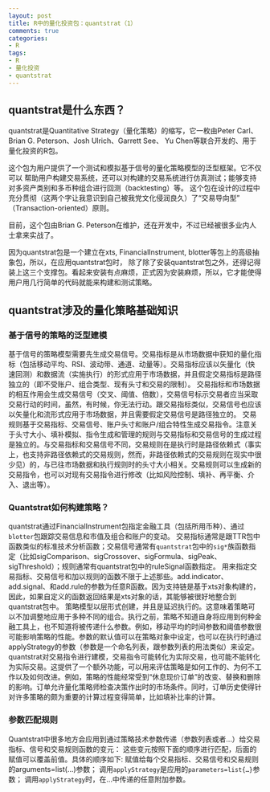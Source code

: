 ```yaml
---
layout: post
title: R中的量化投资包：quantstrat（1）
comments: true
categories:
- R
tags:
- R
- 量化投资
- quantstrat
---
```


## quantstrat是什么东西？
quantstrat是Quantitative Strategy（量化策略）的缩写，它一枚由Peter Carl、 Brian G. Peterson、Josh Ulrich、Garrett See、
Yu Chen等联合开发的、用于量化投资的R包。

这个包为用户提供了一个测试和模拟基于信号的量化策略模型的泛型框架。它不仅可以
帮助用户构建交易系统，还可以对构建的交易系统进行仿真测试；能够支持对多资产类别和多币种组合进行回测（backtesting）等。
这个包在设计的过程中充分贯彻（这两个字让我意识到自己被我党文化侵润良久）了“交易导向型”
（Transaction-oriented）原则。

目前，这个包由Brian G. Peterson在维护，还在开发中，不过已经被很多业内人士拿来实战了。

因为quantstrat包是一个建立在xts, FinancialInstrument, blotter等包上的高级抽象包，所以，在应用quantstrat包时，
除了除了安装quantstrat包之外，还得记得装上这三个支撑包。看起来安装有点麻烦，正式因为安装麻烦，所以，它才能使得用户用几行简单的代码就能来构建和测试策略。

## quantstrat涉及的量化策略基础知识
### 基于信号的策略的泛型建模
基于信号的策略模型需要先生成交易信号。交易指标是从市场数据中获知的量化指标（包括移动平均、RSI、波动带、通道、动量等）。交易指标应该以矢量化（快速回测）和数据流（实施执行）的形式应用于市场数据，并且假定交易指标是路径独立的（即不受账户、组合类型、现有头寸和交易的限制）。
交易指标和市场数据的相互作用会生成交易信号（交叉、阈值、倍数），交易信号标示交易者应当采取交易行动的时间，虽然，有时候，你无法行动。跟交易指标类似，交易信号也应该以矢量化和流形式应用于市场数据，并且需要假定交易信号是路径独立的。
交易规则基于交易指标、交易信号、账户头寸和账户/组合特性生成交易指令。注意关于头寸大小、填补模拟、指令生成和管理的规则与交易指标和交易信号的生成过程是独立的。与交易指标和交易信号不同，交易规则在是执行时是路径依赖式（事实上，也支持非路径依赖式的交易规则，然而，非路径依赖式的交易规则在现实中很少见）的，与已往市场数据和执行规则时的头寸大小相关。交易规则可以生成新的交易指令，也可以对现有交易指令进行修改（比如风险控制、填补、再平衡、介入、退出等）。
### Quantstrat如何构建策略？
quantstrat通过FinancialInstrument包指定金融工具（包括所用币种）、通过`blotter`包跟踪交易信息和市值及组合和账户的变动。
交易指标通常是跟TTR包中函数类似的标准技术分析函数；交易信号通常有`quantstrat`包中的`sig*`族函数指定（比如sigComparison、sigCrossover、sigFormula、sigPeak、sigThreshold）；规则通常有quantstrat包中的ruleSignal函数指定。
用来指定交易指标、交易信号和加以规则的函数不限于上述那些。add.indicator、add.signal、和add.rule的参数为任意R函数。因为支持链是基于xts对象构建的，因此，如果自定义的函数返回结果是xts对象的话，其能够被很好地整合到quantstrat包中。
策略模型以层形式创建，并且是延迟执行的。这意味着策略可以不加调整地应用于多种不同的组合。执行之前，策略不知道自身将应用到何种金融工具上，也不知道将被传递什么参数。例如，移动平均的时间参数和阈值参数很可能影响策略的性能。参数的默认值可以在策略对象中设定，也可以在执行时通过applyStrategy的参数（参数是一个命名列表，跟参数列表的用法类似）来设定。
quantstrat对交易指令进行建模，交易指令可能转化为实际交易，也可能不能转化为实际交易。这提供了一个额外功能，可以用来评估策略是如何工作的、为何不工作以及如何改进。例如，策略的性能经常受到“休息现价订单”的改变、替换和删除的影响。订单允许量化策略师检查决策作出时的市场条件。同时，订单历史使得针对许多策略的颇为重要的计算过程变得简单，比如填补比率的计算。
### 参数匹配规则
Quantstrat中很多地方会应用到通过策略技术参数传递（参数列表或者…）给交易指标、信号和交易规则函数的变元：
这些变元按照下面的顺序进行匹配，后面的赋值可以覆盖前值。具体的顺序如下:
赋值给每个交易指标、交易信号和交易规则的arguments=list(…)参数；
调用`applyStrategy`是应用的`parameters=list{…}`参数；
调用`applyStrategy`时，在…中传递的任意附加参数。


